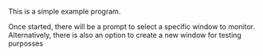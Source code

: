This is a simple example program.

Once started, there will be a prompt to select a specific window to monitor.
Alternatively, there is also an option to create a new window for testing purposses
